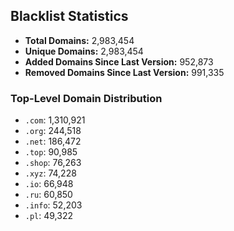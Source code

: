 ## Blacklist Statistics

- **Total Domains:** 2,983,454
- **Unique Domains:** 2,983,454
- **Added Domains Since Last Version:** 952,873
- **Removed Domains Since Last Version:** 991,335

### Top-Level Domain Distribution

-  `.com`: 1,310,921
-  `.org`: 244,518
-  `.net`: 186,472
-  `.top`: 90,985
-  `.shop`: 76,263
-  `.xyz`: 74,228
-  `.io`: 66,948
-  `.ru`: 60,850
-  `.info`: 52,203
-  `.pl`: 49,322
